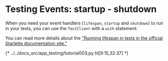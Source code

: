 # Testing Events: startup - shutdown

When you need your event handlers (`lifespan`, `startup` and `shutdown`) to run in your tests, you can use the `TestClient` with a `with` statement:

You can read more details about the ["Running lifespan in tests in the official Starlette documentation site."](https://www.starlette.io/lifespan/#running-lifespan-in-tests)

{* ../../docs_src/app_testing/tutorial003.py hl[9:15,32:37] *}
